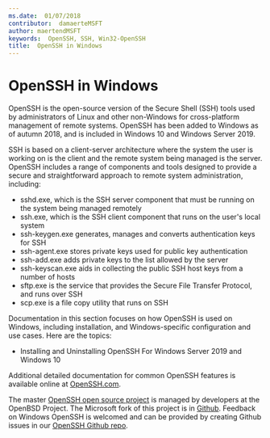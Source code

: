 ```yaml
---
ms.date:  01/07/2018 
contributor:  damaerteMSFT
author: maertendMSFT
keywords:  OpenSSH, SSH, Win32-OpenSSH
title:  OpenSSH in Windows
---
```

# OpenSSH in Windows

OpenSSH is the open-source version of the Secure Shell (SSH) tools used by administrators of Linux and other non-Windows for cross-platform management of remote systems. 
OpenSSH has been added to Windows as of autumn 2018, and is included in Windows 10 and Windows Server 2019. 

SSH is based on a client-server architecture where the system the user is working on is the client and the remote system being managed is the server. 
OpenSSH includes a range of components and tools designed to provide a secure and straightforward approach to remote system administration, including:

* sshd.exe, which is the SSH server component that must be running on the system being managed remotely 
* ssh.exe, which is the SSH client component that runs on the user's local system
* ssh-keygen.exe generates, manages and converts authentication keys for SSH 
* ssh-agent.exe stores private keys used for public key authentication
* ssh-add.exe adds private keys to the list allowed by the server
* ssh-keyscan.exe aids in collecting the public SSH host keys from a number of hosts
* sftp.exe is the service that provides the Secure File Transfer Protocol, and runs over SSH
* scp.exe is a file copy utility that runs on SSH

Documentation in this section focuses on how OpenSSH is used on Windows, including installation, and Windows-specific configuration and use cases. Here are the topics:
* Installing and Uninstalling OpenSSH For Windows Server 2019 and Windows 10

Additional detailed documentation for common OpenSSH features is available online at [OpenSSH.com](https://www.openssh.com/manual.html). 

The master [OpenSSH open source project](https://www.openssh.com) is managed by developers at the OpenBSD Project. 
The Microsoft fork of this project is in [Github](https://github.com/PowerShell/openssh-portable).
Feedback on Windows OpenSSH is welcomed and can be provided by creating Github issues in our [OpenSSH Github repo](https://github.com/PowerShell/openssh-portable). 
